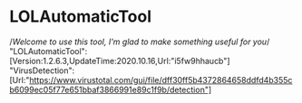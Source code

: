 # LOLAutomaticTool
/*Welcome to use this tool, I'm glad to make something useful for you*/
"LOLAutomaticTool":[Version:1.2.6.3,UpdateTime:2020.10.16,Url:"i5fw9hhaucb"]
"VirusDetection":[Url:"https://www.virustotal.com/gui/file/dff30ff5b4372864658ddfd4b355cb6099ec05f77e651bbaf3866991e89c1f9b/detection"]
